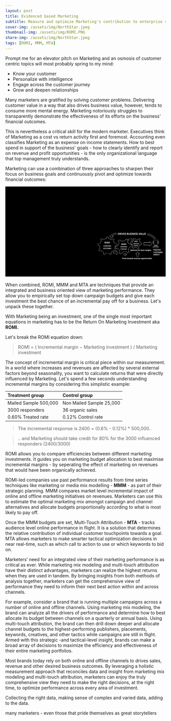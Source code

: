 ```yaml
---
layout: post
title: Evidenced based Marketing
subtitle: Measure and optimize Marketing's contribution to enterprise value
cover-img: /assets/img/NorthStar.jpeg
thumbnail-img: /assets/img/ROMI.PNG
share-img: /assets/img/NorthStar.jpeg
tags: [ROMI, MMM, MTA]
---
```


Prompt me for an elevator pitch on Marketing and an osmosis of customer centric topics will most probably spring to my mind: 
* Know your customer
* Personalize with intelligence
* Engage across the customer journey
* Grow and deepen relationships

Many marketers are gratified by solving customer problems. Delivering customer value in a way that also drives business value, however, tends to consume more mental energy. Marketing notoriously struggles to transparently demonstrate the effectiveness of its efforts on the business' financial outcomes.  

This is nevertheless a critical skill for the modern marketer. Executives think of Marketing as a cost vs return activity first and foremost. Accounting even classifies Marketing as an expense on income statements. How to best spend in support of the business' goals - how to clearly identify and report on revenue and profit opportunities - is the only organizational language that top management truly understands. 

Marketing can use a combination of three approaches to sharpen their focus on business goals and continuously pivot and optimize towards financial outcomes:

![ROMI](/assets/img/ROMI.png)

When combined, ROMI, MMM and MTA are techniques that provide an integrated and business oriented view of marketing performance. They allow you to empirically set top down campaign budgets and give each investment the best chance of an incremental pay off for a business. Let's unpack these together.

With Marketing being an investment, one of the single most important equations in marketing has to be the Return On Marketing Investment aka **ROMI.**

Let's break the ROMI equation down:

> ROMI = ( Incremental margin − Marketing investment ) / Marketing investment 

The concept of incremental margin is critical piece within our measurement. In a world where increases and revenues are affected by several external factors beyond seasonality, you want to calculate returns that were directly influenced by Marketing. Let's spend a few seconds understanding incremental margins by considering this simplistic example: 

| Treatment group | Control group |
|:------|:------|
| Mailed Sample 500,000| Non Mailed Sample 25,000|
| 3000 responders| 36 organic sales|
| 0.60% Treated rate| 0.12% Control rate|  

> The incremental response is 2400 = (0.6% - 0.12%) * 500,000..

> .. and Marketing should take credit for 80% for the 3000 influenced responders (2400/3000)

ROMI allows you to compare efficiencies between different marketing investments. It guides you on marketing budget allocation to best maximise incremental margins - by seperating the effect of marketing on revenues that would have been organically achieved. 

ROMI-led companies use past performance results from time series techniques like marketing or media mix modelling - **MMM** - as part of their strategic planning. MMM compares market level incremental impact of online and offline marketing initiatives on revenues.  Marketers can use this to estimate the optimal marketing mix amongst campaign and channel alternatives and allocate budgets proportionally according to what is most likely to pay off. 

Once the MMM budgets are set, Multi-Touch Attribution - **MTA** - tracks audience level online performance in flight. It is a solution that determines the relative contribution of individual customer touchpoints towards a goal. MTA allows marketers to make smarter tactical optimization decisions in near real-time, such as which call to action to use or which keywords to bid on. 


Marketers’ need for an integrated view of their marketing performance is as critical as ever. While marketing mix modeling and multi-touch attribution have their distinct advantages, marketers can realize the highest returns when they are used in tandem. By bringing insights from both methods of analysis together, marketers can get the comprehensive view of performance they need to inform their next best action within and across channels.

For example, consider a brand that is running multiple campaigns across a number of online and offline channels. Using marketing mix modeling, the brand can analyze all the drivers of performance and determine how to best allocate its budget between channels on a quarterly or annual basis. Using multi-touch attribution, the brand can then drill down deeper and allocate channel budgets to the highest-performing publishers, placements, keywords, creatives, and other tactics while campaigns are still in flight. Armed with this strategic -and tactical-level insight, brands can make a broad array of decisions to maximize the efficiency and effectiveness of their entire marketing portfolios.

Most brands today rely on both online and offline channels to drives sales, revenue and other desired business outcomes. By leveraging a holistic measurement approach that reconciles data and insight from marketing mix modeling and multi-touch attribution, marketers can enjoy the truly comprehensive view they need to make the right decisions, at the right time, to optimize performance across every area of investment.


Collecting the right data, making sense of complex and varied data, adding to the data. 

many marketers - even those that pride themselves as great storytellers 

